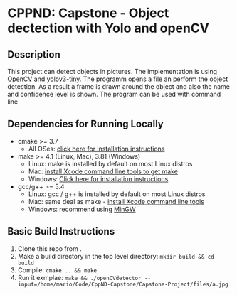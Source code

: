 # CPPND: Capstone - Object dectection with Yolo and openCV

## Description

This project can detect objects in pictures. The implementation is using [OpenCV](https://github.com/opencv/opencv/master) and [yolov3-tiny](https://pjreddie.com/darknet/yolo/).
The programm opens a file an perform the object detection. As a result a frame is drawn around the object and also the name and confidence level is shown. The program can be used with command line



## Dependencies for Running Locally
* cmake >= 3.7
  * All OSes: [click here for installation instructions](https://cmake.org/install/)
* make >= 4.1 (Linux, Mac), 3.81 (Windows)
  * Linux: make is installed by default on most Linux distros
  * Mac: [install Xcode command line tools to get make](https://developer.apple.com/xcode/features/)
  * Windows: [Click here for installation instructions](http://gnuwin32.sourceforge.net/packages/make.htm)
* gcc/g++ >= 5.4
  * Linux: gcc / g++ is installed by default on most Linux distros
  * Mac: same deal as make - [install Xcode command line tools](https://developer.apple.com/xcode/features/)
  * Windows: recommend using [MinGW](http://www.mingw.org/)

## Basic Build Instructions

1. Clone this repo from .
2. Make a build directory in the top level directory: `mkdir build && cd build`
3. Compile: `cmake .. && make`
4. Run it exmplae: `make && ./openCVdetector --input=/home/mario/Code/CppND-Capstone/Capstone-Project/files/a.jpg`